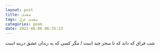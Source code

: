 ```yaml
---
layout: post
title: سعدی
tags: سعدی غزل
categories: poem
date: 2022-06-06 06:35:23
---
```


شب فراق که داند که تا سحر چند است / مگر کسی که به زندان عشق دربند است
